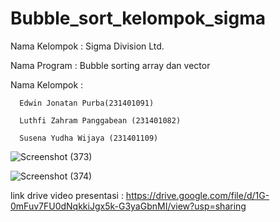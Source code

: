 # Bubble_sort_kelompok_sigma

Nama Kelompok : Sigma Division Ltd.

Nama Program : Bubble sorting array dan vector

Nama Kelompok :
      
      Edwin Jonatan Purba(231401091)
  
      Luthfi Zahram Panggabean (231401082)
  
      Susena Yudha Wijaya (231401109)
      

![Screenshot (373)](https://github.com/clunckyboy/Bubble_sort_kelompok_sigma/assets/114722452/465cc074-d6c6-4ecf-852b-1cc7bf49f7ca)


![Screenshot (374)](https://github.com/clunckyboy/Bubble_sort_kelompok_sigma/assets/114722452/1cdf2bed-f85c-4edd-b093-cc6dfbceccdb)



link drive video presentasi :  https://drive.google.com/file/d/1G-0mFuv7FU0dNqkkiJgx5k-G3yaGbnMI/view?usp=sharing
